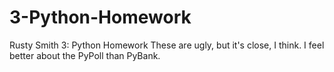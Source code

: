# 3-Python-Homework
Rusty Smith 3: Python Homework
These are ugly, but it's close, I think.  I feel better about the PyPoll than PyBank. 
